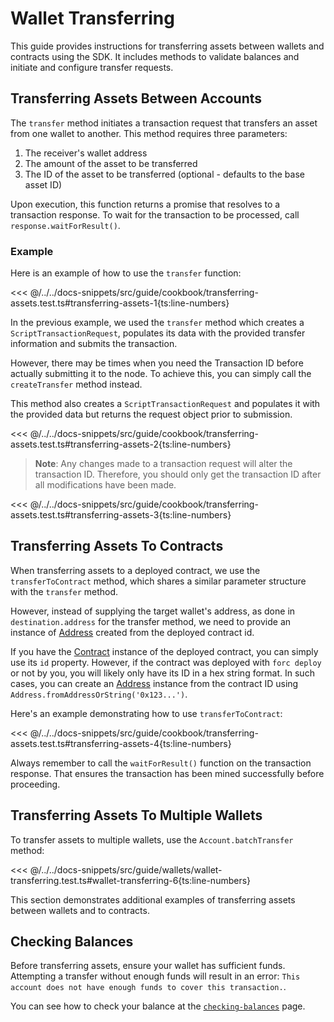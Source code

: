 # Wallet Transferring

This guide provides instructions for transferring assets between wallets and contracts using the SDK. It includes methods to validate balances and initiate and configure transfer requests.

## Transferring Assets Between Accounts

The `transfer` method initiates a transaction request that transfers an asset from one wallet to another. This method requires three parameters:

1. The receiver's wallet address
2. The amount of the asset to be transferred
3. The ID of the asset to be transferred (optional - defaults to the base asset ID)

Upon execution, this function returns a promise that resolves to a transaction response. To wait for the transaction to be processed, call `response.waitForResult()`.

### Example

Here is an example of how to use the `transfer` function:

<<< @/../../docs-snippets/src/guide/cookbook/transferring-assets.test.ts#transferring-assets-1{ts:line-numbers}

In the previous example, we used the `transfer` method which creates a `ScriptTransactionRequest`, populates its data with the provided transfer information and submits the transaction.

However, there may be times when you need the Transaction ID before actually submitting it to the node. To achieve this, you can simply call the `createTransfer` method instead.

This method also creates a `ScriptTransactionRequest` and populates it with the provided data but returns the request object prior to submission.

<<< @/../../docs-snippets/src/guide/cookbook/transferring-assets.test.ts#transferring-assets-2{ts:line-numbers}

> **Note**: Any changes made to a transaction request will alter the transaction ID. Therefore, you should only get the transaction ID after all modifications have been made.

<<< @/../../docs-snippets/src/guide/cookbook/transferring-assets.test.ts#transferring-assets-3{ts:line-numbers}

## Transferring Assets To Contracts

When transferring assets to a deployed contract, we use the `transferToContract` method, which shares a similar parameter structure with the `transfer` method.

However, instead of supplying the target wallet's address, as done in `destination.address` for the transfer method, we need to provide an instance of [Address](../types/address.md) created from the deployed contract id.

If you have the [Contract](../contracts/) instance of the deployed contract, you can simply use its `id` property. However, if the contract was deployed with `forc deploy` or not by you, you will likely only have its ID in a hex string format. In such cases, you can create an [Address](../types/address.md) instance from the contract ID using `Address.fromAddressOrString('0x123...')`.

Here's an example demonstrating how to use `transferToContract`:

<<< @/../../docs-snippets/src/guide/cookbook/transferring-assets.test.ts#transferring-assets-4{ts:line-numbers}

Always remember to call the `waitForResult()` function on the transaction response. That ensures the transaction has been mined successfully before proceeding.

## Transferring Assets To Multiple Wallets

To transfer assets to multiple wallets, use the `Account.batchTransfer` method:

<<< @/../../docs-snippets/src/guide/wallets/wallet-transferring.test.ts#wallet-transferring-6{ts:line-numbers}

This section demonstrates additional examples of transferring assets between wallets and to contracts.

## Checking Balances

Before transferring assets, ensure your wallet has sufficient funds. Attempting a transfer without enough funds will result in an error: `This account does not have enough funds to cover this transaction.`.

You can see how to check your balance at the [`checking-balances`](./checking-balances.md) page.
